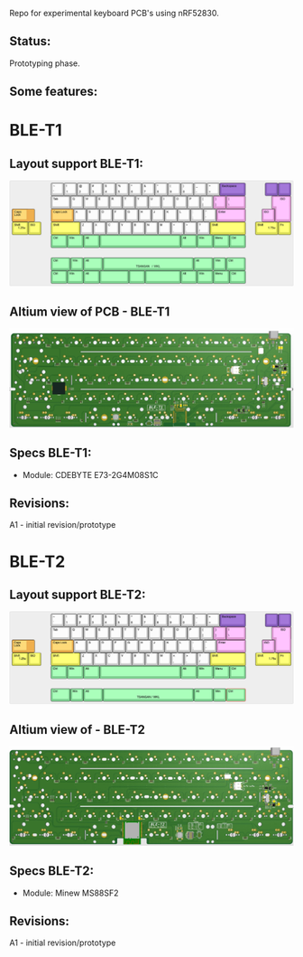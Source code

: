 
Repo for experimental keyboard PCB's using nRF52830.

## Status:
Prototyping phase.

## Some features:

# BLE-T1

## Layout support BLE-T1: 
![alt text](./readme-images/layout_support_T1_Rev_A1.jpg "Layout support")

## Altium view of PCB - BLE-T1
![alt text](./readme-images/BLE-T1_Rev_A1.jpg "PCB View - Rev A")

## Specs BLE-T1:
- Module: CDEBYTE E73-2G4M08S1C

## Revisions:
A1 - initial revision/prototype

# BLE-T2

## Layout support BLE-T2: 
![alt text](./readme-images/layout_support_T2_Rev_A1.jpg "Layout support")

## Altium view of - BLE-T2
![alt text](./readme-images/BLE-T2_Rev_A1.jpg "PCB View - Rev A")

## Specs BLE-T2:
- Module: Minew MS88SF2

## Revisions:
A1 - initial revision/prototype

